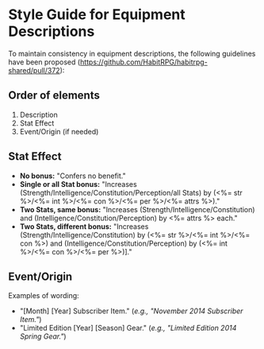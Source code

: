 # Style Guide for Equipment Descriptions

To maintain consistency in equipment descriptions, the following guidelines have been proposed (https://github.com/HabitRPG/habitrpg-shared/pull/372):

## Order of elements
1. Description
2. Stat Effect
3. Event/Origin (if needed)

## Stat Effect
* **No bonus:**
"Confers no benefit."
* **Single or all Stat bonus:**
"Increases (Strength/Intelligence/Constitution/Perception/all Stats) by (<%= str %>/<%= int %>/<%= con %>/<%= per %>/<%= attrs %>)."
* **Two Stats, same bonus:**
"Increases (Strength/Intelligence/Constitution) and (Intelligence/Constitution/Perception) by <%= attrs %> each."
* **Two Stats, different bonus:**
"Increases (Strength/Intelligence/Constitution) by (<%= str %>/<%= int %>/<%= con %>) and (Intelligence/Constitution/Perception) by (<%= int %>/<%= con %>/<%= per %>)]."

## Event/Origin
Examples of wording:
* "[Month] [Year] Subscriber Item." (_e.g., "November 2014 Subscriber Item."_)
* "Limited Edition [Year] [Season] Gear." (_e.g., "Limited Edition 2014 Spring Gear."_)
